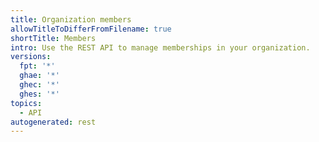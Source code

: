 ```yaml
---
title: Organization members
allowTitleToDifferFromFilename: true
shortTitle: Members
intro: Use the REST API to manage memberships in your organization.
versions:
  fpt: '*'
  ghae: '*'
  ghec: '*'
  ghes: '*'
topics:
  - API
autogenerated: rest
---
```




<!-- Content after this section is automatically generated -->
